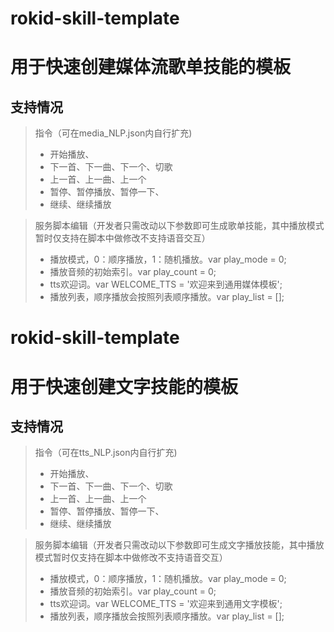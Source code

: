 # rokid-skill-template
# 用于快速创建媒体流歌单技能的模板
## 支持情况
> 指令（可在media_NLP.json内自行扩充)
> - 开始播放、
> - 下一首、下一曲、下一个、切歌
> - 上一首、上一曲、上一个
> - 暂停、暂停播放、暂停一下、
> - 继续、继续播放

> 服务脚本编辑（开发者只需改动以下参数即可生成歌单技能，其中播放模式暂时仅支持在脚本中做修改不支持语音交互）
> - 播放模式，0：顺序播放，1：随机播放。var play_mode = 0;
> - 播放音频的初始索引。var play_count = 0;
> - tts欢迎词。var WELCOME_TTS = '欢迎来到通用媒体模板';
> - 播放列表，顺序播放会按照列表顺序播放。var play_list = [];


# rokid-skill-template
# 用于快速创建文字技能的模板
## 支持情况
> 指令（可在tts_NLP.json内自行扩充)
> - 开始播放、
> - 下一首、下一曲、下一个、切歌
> - 上一首、上一曲、上一个
> - 暂停、暂停播放、暂停一下、
> - 继续、继续播放

> 服务脚本编辑（开发者只需改动以下参数即可生成文字播放技能，其中播放模式暂时仅支持在脚本中做修改不支持语音交互）
> - 播放模式，0：顺序播放，1：随机播放。var play_mode = 0;
> - 播放音频的初始索引。var play_count = 0;
> - tts欢迎词。var WELCOME_TTS = '欢迎来到通用文字模板';
> - 播放列表，顺序播放会按照列表顺序播放。var play_list = [];

